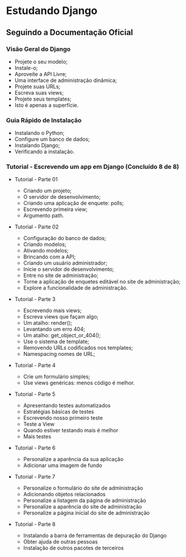 # Estudando Django

## Seguindo a Documentação Oficial

### Visão Geral do Django

- Projete o seu modelo;
- Instale-o;
- Aproveite a API Livre;
- Uma interface de administração dinâmica;
- Projete suas URLs;
- Escreva suas views;
- Projete seus templates;
- Isto é apenas a superfície.

### Guia Rápido de Instalação

- Instalando o Python;
- Configure um banco de dados;
- Instalando Django;
- Verificando a instalação. 

### Tutorial - Escrevendo um app em Django (Concluído 8 de 8)

- Tutorial - Parte 01 
  - Criando um projeto;
  - O servidor de desenvolvimento;
  - Criando uma aplicação de enquete: polls;
  - Escrevendo primeira view;
  - Argumento path.

- Tutorial - Parte 02
  - Configuração do banco de dados;
  - Criando modelos;
  - Ativando modelos;
  - Brincando com a API;
  - Criando um usuário administrador;
  - Inicie o servidor de desenvolvimento;
  - Entre no site de administração;
  - Torne a aplicação de enquetes editável no site de administração;
  - Explore a funcionalidade de administração.  
- Tutorial - Parte 3
  - Escrevendo mais views;
  - Escreva views que façam algo;
  - Um atalho: render();
  - Levantando um erro 404;
  - Um atalho: get_object_or_404();
  - Use o sistema de template;
  - Removendo URLs codificados nos templates;
  - Namespacing nomes de URL;
- Tutorial - Parte 4
  - Crie um formulário simples;
  - Use views genéricas: menos código é melhor.
- Tutorial - Parte 5
  - Apresentando testes automatizados
  - Estratégias básicas de testes
  - Escrevendo nosso primeiro teste
  - Teste a View
  - Quando estiver testando mais é melhor
  - Mais testes
- Tutorial - Parte 6
  - Personalize a aparência da sua aplicação
  - Adicionar uma imagem de fundo
- Tutorial - Parte 7
  - Personalize o formulário do site de administração
  - Adicionando objetos relacionados
  - Personalize a listagem da página de administração
  - Personalize a aparência do site de administração
  - Personalize a página inicial do site de administração
- Tutorial - Parte 8
  - Instalando a barra de ferramentas de depuração do Django
  - Obter ajuda de outras pessoas
  - Instalação de outros pacotes de terceiros